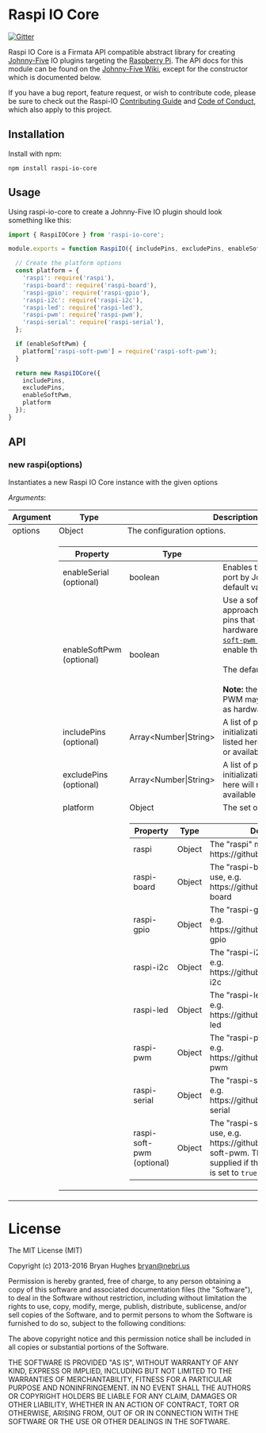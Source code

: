 # Raspi IO Core

[![Gitter](https://badges.gitter.im/Join%20Chat.svg)](https://gitter.im/nebrius/raspi-io?utm_source=badge&utm_medium=badge&utm_campaign=pr-badge&utm_content=badge)

Raspi IO Core is a Firmata API compatible abstract library for creating [Johnny-Five](http://johnny-five.io/) IO plugins targeting the [Raspberry Pi](http://www.raspberrypi.org/). The API docs for this module can be found on the [Johnny-Five Wiki](https://github.com/rwaldron/io-plugins), except for the constructor which is documented below.

If you have a bug report, feature request, or wish to contribute code, please be sure to check out the Raspi-IO [Contributing Guide](https://github.com/nebrius/raspi-io/blob/master/CONTRIBUTING.md) and [Code of Conduct](https://github.com/nebrius/raspi-io/blob/master/CODE_OF_CONDUCT.md), which also apply to this project.

## Installation

Install with npm:

```Shell
npm install raspi-io-core
```

## Usage

Using raspi-io-core to create a Johnny-Five IO plugin should look something like this:

```JavaScript
import { RaspiIOCore } from 'raspi-io-core';

module.exports = function RaspiIO({ includePins, excludePins, enableSoftPwm = false } = {}) {

  // Create the platform options
  const platform = {
    'raspi': require('raspi'),
    'raspi-board': require('raspi-board'),
    'raspi-gpio': require('raspi-gpio'),
    'raspi-i2c': require('raspi-i2c'),
    'raspi-led': require('raspi-led'),
    'raspi-pwm': require('raspi-pwm'),
    'raspi-serial': require('raspi-serial'),
  };

  if (enableSoftPwm) {
    platform['raspi-soft-pwm'] = require('raspi-soft-pwm');
  }

  return new RaspiIOCore({
    includePins,
    excludePins,
    enableSoftPwm,
    platform
  });
}
```

## API

### new raspi(options)

Instantiates a new Raspi IO Core instance with the given options

_Arguments_:

<table>
  <thead>
    <tr>
      <th>Argument</th>
      <th>Type</th>
      <th>Description</th>
    </tr>
  </thead>
  <tr>
    <td>options</td>
    <td>Object</td>
    <td>The configuration options.</td>
  </tr>
  <tr>
    <td></td>
    <td colspan="2">
      <table>
        <thead>
          <tr>
            <th>Property</th>
            <th>Type</th>
            <th>Description</th>
          </tr>
        </thead>
        <tr>
          <td>enableSerial (optional)</td>
          <td>boolean</td>
          <td>Enables the use of the serial port by Johnny-Five. The default value is <code>false</code></td>
        </tr>
        <tr>
          <td>enableSoftPwm (optional)</td>
          <td>boolean</td>
          <td>Use a software-based approach to PWM on GPIO pins that do not support hardware PWM. The <a href="https://github.com/tralves/raspi-soft-pwm"><code>raspi-soft-pwm</code> library</a> is used to enable this.
          <br/><br/>
          The default value is <code>false</code>.
          <br/><br/>
          <strong>Note:</strong> the timing of software PWM may not be as accurate as hardware PWM.
          </td>
        </tr>
        <tr>
          <td>includePins (optional)</td>
          <td>Array&lt;Number|String&gt;</td>
          <td>A list of pins to include in initialization. Any pins not listed here will not be initialized or available for use by Raspi IO</td>
        </tr>
        <tr>
          <td>excludePins (optional)</td>
          <td>Array&lt;Number|String&gt;</td>
          <td>A list of pins to exclude from initialization. Any pins listed here will not be initialized or available for use by Raspi IO</td>
        </tr>
        <tr>
          <td>platform</td>
          <td>Object</td>
          <td>The set of platform plugins</td>
        </tr>
        <tr>
          <td></td>
          <td colspan="2">
            <table>
              <thead>
                <tr>
                  <th>Property</th>
                  <th>Type</th>
                  <th>Description</th>
                </tr>
              </thead>
              <tr>
                <td>raspi</td>
                <td>Object</td>
                <td>The "raspi" module to use, e.g. https://github.com/nebrius/raspi</td>
              </tr>
              <tr>
                <td>raspi-board</td>
                <td>Object</td>
                <td>The "raspi-board" module to use, e.g. https://github.com/nebrius/raspi-board</td>
              </tr>
              <tr>
                <td>raspi-gpio</td>
                <td>Object</td>
                <td>The "raspi-gpio" module to use, e.g. https://github.com/nebrius/raspi-gpio</td>
              </tr>
              <tr>
                <td>raspi-i2c</td>
                <td>Object</td>
                <td>The "raspi-i2c" module to use, e.g. https://github.com/nebrius/raspi-i2c</td>
              </tr>
              <tr>
                <td>raspi-led</td>
                <td>Object</td>
                <td>The "raspi-led" module to use, e.g. https://github.com/nebrius/raspi-led</td>
              </tr>
              <tr>
                <td>raspi-pwm</td>
                <td>Object</td>
                <td>The "raspi-pwm" module to use, e.g. https://github.com/nebrius/raspi-pwm</td>
              </tr>
              <tr>
                <td>raspi-serial</td>
                <td>Object</td>
                <td>The "raspi-serial" module to use, e.g. https://github.com/nebrius/raspi-serial</td>
              </tr>
              <tr>
                <td>raspi-soft-pwm (optional)</td>
                <td>Object</td>
                <td>The "raspi-soft-pwm" module to use, e.g. https://github.com/nebrius/raspi-soft-pwm. This only needs to be supplied if the <code>enableSoftPwm</code> flag is set to <code>true</code></td>
              </tr>
            </table>
          </td>
        </tr>
        </tr>
      </table>
    </td>
  </tr>
</table>

License
=======

The MIT License (MIT)

Copyright (c) 2013-2016 Bryan Hughes <bryan@nebri.us>

Permission is hereby granted, free of charge, to any person obtaining a copy
of this software and associated documentation files (the "Software"), to deal
in the Software without restriction, including without limitation the rights
to use, copy, modify, merge, publish, distribute, sublicense, and/or sell
copies of the Software, and to permit persons to whom the Software is
furnished to do so, subject to the following conditions:

The above copyright notice and this permission notice shall be included in
all copies or substantial portions of the Software.

THE SOFTWARE IS PROVIDED "AS IS", WITHOUT WARRANTY OF ANY KIND, EXPRESS OR
IMPLIED, INCLUDING BUT NOT LIMITED TO THE WARRANTIES OF MERCHANTABILITY,
FITNESS FOR A PARTICULAR PURPOSE AND NONINFRINGEMENT. IN NO EVENT SHALL THE
AUTHORS OR COPYRIGHT HOLDERS BE LIABLE FOR ANY CLAIM, DAMAGES OR OTHER
LIABILITY, WHETHER IN AN ACTION OF CONTRACT, TORT OR OTHERWISE, ARISING FROM,
OUT OF OR IN CONNECTION WITH THE SOFTWARE OR THE USE OR OTHER DEALINGS IN
THE SOFTWARE.
